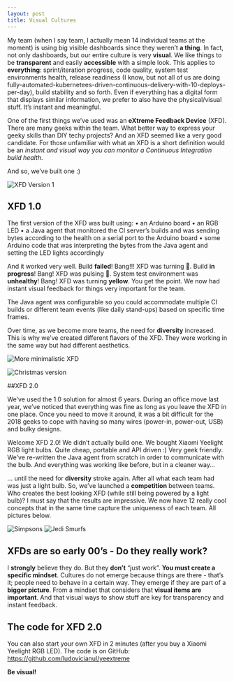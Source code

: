 ```yaml
---
layout: post
title: Visual Cultures
---
```


My team (when I say team, I actually mean 14 individual teams at the moment) is using big visible dashboards since they weren’t **a thing**. In fact, not only dashboards, but our entire culture is very **visual**. We like things to be **transparent** and easily **accessible** with a simple look. This applies to **everything**: sprint/iteration progress, code quality, system test environments health, release readiness (I know, but not all of us are doing fully-automated-kubernetees-driven-continuous-delivery-with-10-deploys-per-day), build stability and so forth. Even if everything has a digital form that displays similar information, we prefer to also have the physical/visual stuff. It’s instant and meaningful. 

One of the first things we’ve used was an **eXtreme Feedback Device** (XFD). There are many geeks within the team. What better way to express your geeky skills than DIY techy projects? And an XFD seemed like a very good candidate. For those unfamiliar with what an XFD is a short definition would be an _instant and visual way you can monitor a Continuous Integration build health_.

And so, we’ve built one :)

![XFD Version 1](https://github.com/ludovicianul/ludovicianul.github.io/raw/master/images/xfd1.png "XFD Version 1")

## XFD 1.0
The first version of the XFD was built using:
•	an Arduino board
•	an RGB LED
•	a Java agent that monitored the CI server’s builds and was sending bytes according to the health on a serial port to the Arduino board
•	some Arduino code that was interpreting the bytes from the Java agent and setting the LED lights accordingly
 
And it worked very well. Build **failed**! Bang!!! XFD was turning 🔴. Build **in progress**! Bang! XFD was pulsing 🔵. System test environment was **unhealthy**! Bang! XFD was turning **yellow**. You get the point. We now had instant visual feedback for things very important for the team.

The Java agent was configurable so you could accommodate multiple CI builds or different team events (like daily stand-ups) based on specific time frames.

Over time, as we become more teams, the need for **diversity** increased. This is why we’ve created different flavors of the XFD. They were working in the same way but had different aesthetics.
 
![More minimalistic XFD](https://github.com/ludovicianul/ludovicianul.github.io/raw/master/images/xfd2.png "More minimalistic XFD")

![Christmas version](https://github.com/ludovicianul/ludovicianul.github.io/raw/master/images/xfd3.png "Chistmas version")

##XFD 2.0

We’ve used the 1.0 solution for almost 6 years. During an office move last year, we’ve noticed that everything was fine as long as you leave the XFD in one place. Once you need to move it around, it was a bit difficult for the 2018 geeks to cope with having so many wires (power-in, power-out, USB) and bulky designs.

Welcome XFD 2.0! We didn’t actually build one. We bought Xiaomi Yeelight RGB light bulbs. Quite cheap, portable and API driven :) Very geek friendly. We’ve re-written the Java agent from scratch in order to communicate with the bulb. And everything was working like before, but in a cleaner way…

… until the need for **diversity** stroke again. After all what each team had was just a light bulb. So, we’ve launched a **competition** between teams. Who creates the best looking XFD (while still being powered by a light bulb)? I must say that the results are impressive. We now have 12 really cool concepts that in the same time capture the uniqueness of each team.
All pictures below.
 
![Simpsons](https://github.com/ludovicianul/ludovicianul.github.io/raw/master/images/simpsons.jpg "Simpsons")
![Jedi Smurfs](https://github.com/ludovicianul/ludovicianul.github.io/raw/master/images/jedi.jpg "Jedi Smurfs")

## XFDs are so early 00’s - Do they really work?

I **strongly** believe they do. But they **don’t** “just work”. **You must create a specific mindset**. Cultures do not emerge because things are there - that’s it; people need to behave in a certain way. They emerge if they are part of a **bigger picture**. From a mindset that considers that **visual items are important**. And that visual ways to show stuff are key for transparency and instant feedback.

## The code for XFD 2.0
You can also start your own XFD in 2 minutes (after you buy a Xiaomi Yeelight RGB LED). The code is on GitHub: https://github.com/ludovicianul/yeextreme

**Be visual!**

